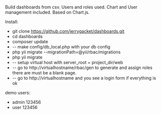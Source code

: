 Build dashboards from csv. Users and roles used. Chart and User management included. Based on Chart.js.

Install:
* git clone https://github.com/jerrygacket/dashboards.git
* cd dashboards
* composer update
* -- make config/db_local.php with your db config
* php yii migrate --migrationPath=@yii/rbac/migrations
* php yii migrate
* -- setup virtual host with server_root = project_dir/web
* -- go to http://virtualhostname/rbac/gen to generate and assign roles
there are must be a blank page.
* -- go to http://virtualhostname and you see a login form if everything is ok

demo users:
* admin 123456
* user 123456

 
